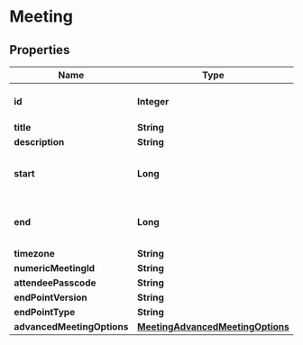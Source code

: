 
# Meeting

## Properties
Name | Type | Description | Notes
------------ | ------------- | ------------- | -------------
**id** | **Integer** | Unique identifier for meeting. |  [optional]
**title** | **String** |  | 
**description** | **String** |  |  [optional]
**start** | **Long** | A [UNIX Timestamp](https://currentmillis.com/) in milliseconds | 
**end** | **Long** | A [UNIX Timestamp](https://currentmillis.com/) in milliseconds | 
**timezone** | **String** |  |  [optional]
**numericMeetingId** | **String** |  |  [optional]
**attendeePasscode** | **String** |  |  [optional]
**endPointVersion** | **String** |  | 
**endPointType** | **String** |  | 
**advancedMeetingOptions** | [**MeetingAdvancedMeetingOptions**](MeetingAdvancedMeetingOptions.md) |  |  [optional]



